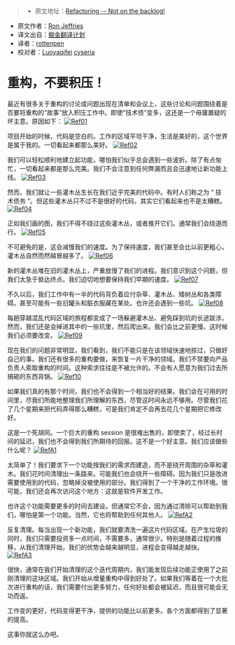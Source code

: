 > * 原文地址：[Refactoring -- Not on the backlog!](http://ronjeffries.com/xprog/articles/refactoring-not-on-the-backlog/)
* 原文作者：[Ron Jeffries](http://ronjeffries.com/about.html)
* 译文出自：[掘金翻译计划](https://github.com/xitu/gold-miner)
* 译者：[rottenpen](https://github.com/rottenpen)
* 校对者：[Luoyaqifei](http://www.zengmingxia.com/)   [cyseria](https://github.com/cyseria)

# 重构，不要积压！

最近有很多关于重构的讨论或问题出现在清单和会议上，这些讨论和问题围绕着是否要将重构的“故事”放入积压工作中。即使“技术债”变多，这还是一个毋庸置疑的坏主意。原因如下：
[![Ref01](http://ronjeffries.com/xprog/wp-content/uploads/Ref01-1024x768.jpg)](http://ronjeffries.com/xprog/wp-content/uploads/Ref01.jpg)

项目开始的时候，代码是空白的。工作的区域平坦干净，生活是美好的，这个世界是属于我的。一切看起来都那么美好。
[![Ref02](http://ronjeffries.com/xprog/wp-content/uploads/Ref02-1024x768.jpg)](http://ronjeffries.com/xprog/wp-content/uploads/Ref02.jpg)

我们可以轻松顺利地建立起功能，哪怕我们似乎总会遇到一些波折。除了有点匆忙，一切看起来都是那么完美。我们不会注意到任何弊漏而且会迅速地让新功能上线。
[![Ref03](http://ronjeffries.com/xprog/wp-content/uploads/Ref03-1024x768.jpg)](http://ronjeffries.com/xprog/wp-content/uploads/Ref03.jpg)

然而，我们就让一些灌木丛生长在我们近乎完美的代码中。有时人们称之为 “ 技术债务 ”。但这些灌木丛只不过不是很好的代码，其实它们看起来也不是太糟糕。
[![Ref04](http://ronjeffries.com/xprog/wp-content/uploads/Ref04-1024x768.jpg)](http://ronjeffries.com/xprog/wp-content/uploads/Ref04.jpg)

正如我们画的图，我们不得不绕过这些灌木丛，或者推开它们。通常我们会绕道而行。
[![Ref05](http://ronjeffries.com/xprog/wp-content/uploads/Ref05-1024x768.jpg)](http://ronjeffries.com/xprog/wp-content/uploads/Ref05.jpg)

不可避免的是，这会减慢我们的速度。为了保持速度，我们甚至会比以前更粗心，灌木丛自然而然越冒越多了。
[![Ref06](http://ronjeffries.com/xprog/wp-content/uploads/Ref06-1024x768.jpg)](http://ronjeffries.com/xprog/wp-content/uploads/Ref06.jpg)

新的灌木丛堆在旧的灌木丛上，严重放慢了我们的进程。我们意识到这个问题，但我们太急于抵达终点。我们迫切地想要保持我们早期的速度。
[![Ref07](http://ronjeffries.com/xprog/wp-content/uploads/Ref07-1024x768.jpg)](http://ronjeffries.com/xprog/wp-content/uploads/Ref07.jpg)

不久以后，我们工作中有一半的代码背负着应付杂草、灌木丛、矮树丛和各类障碍。甚至可能有一些旧罐头和脏衣服藏在某处。也许还会遇到一些坑。
[![Ref08](http://ronjeffries.com/xprog/wp-content/uploads/Ref08-1024x768.jpg)](http://ronjeffries.com/xprog/wp-content/uploads/Ref08.jpg)

每趟穿越混乱代码区域的旅程都变成了一场躲避灌木丛、避免踩到坑的长途跋涉。然而，我们还是会掉进其中的一些坑里，然后爬出来。我们会比之前更慢。这时候我们必须要改变。
[![Ref09](http://ronjeffries.com/xprog/wp-content/uploads/Ref09-1024x768.jpg)](http://ronjeffries.com/xprog/wp-content/uploads/Ref09.jpg)

现在我们的问题非常明显，我们看到，我们不能只是在该领域快速地掠过，只做好自己的事。我们还有很多的重构要做，来恢复一片干净的领域。我们不禁要向产品负责人索取重构的时间。这种索求往往是不被允许的。不会有人愿意为我们过去所搞砸的东西背锅。
[![Ref10](http://ronjeffries.com/xprog/wp-content/uploads/Ref10-1024x768.jpg)](http://ronjeffries.com/xprog/wp-content/uploads/Ref10.jpg)

如果我们真的有那个时间，我们也不会得到一个相当好的结果。我们会在可用的时间里，尽我们所能地整理我们所理解的东西，尽管这时间永远不够用。尽管我们花了几个星期来把代码弄得那么糟糕，可是我们肯定不会再去花几个星期把它修改好。

这是一个死胡同。一个巨大的重构 session 是很难出售的，即使卖了，经过长时间的延迟，我们也不会得到我们所期待的回报。这不是一个好主意。我们应该做些什么呢？
[![RefA1](http://ronjeffries.com/xprog/wp-content/uploads/RefA1-1024x768.jpg)](http://ronjeffries.com/xprog/wp-content/uploads/RefA1.jpg)

太简单了！我们要求下一个功能按我们的需求而建造，而不是绕开周围的杂草和灌木。我们花时间清理出一条路来。可能我们也会绕开一些障碍。因为我们只是改进需要使用到的代码，忽略掉没被使用的部分。我们得到了一个干净的工作环境。很可能，我们还会再次访问这个地方：这就是软件开发工作。

也许这个功能需要更多的时间去建设。但通常它不会，因为通过清除可以帮助到我们，哪怕是第一个功能。当然，它也将帮助到任何其他人。 
[![RefA2](http://ronjeffries.com/xprog/wp-content/uploads/RefA2-1024x768.jpg)](http://ronjeffries.com/xprog/wp-content/uploads/RefA2.jpg)

反复清理。每当出现一个新功能，我们就要清洗一遍这片代码区域。在产生垃圾的同时，我们只需要投资多一点时间，不需要多，通常很少。特别是随着过程的推移，从我们清理开始，我们的优势会越来越明显，进程会变得越走越快。
[![RefA3](http://ronjeffries.com/xprog/wp-content/uploads/RefA3-1024x768.jpg)](http://ronjeffries.com/xprog/wp-content/uploads/RefA3.jpg)

很快，通常在我们开始清理的这个迭代周期内，我们能发现后续功能正使用了之前刚清理的这块区域。我们开始从增量重构中得到好处了。如果我们等着在一个大批次进行重构的话，我们需要付出更多努力，任何好处都会被延迟，而且很可能会无功而返。

工作变的更好，代码变得更干净，提供的功能比以前更多。各个方面都得到了显著的提高。 

这事你就这么办吧。


